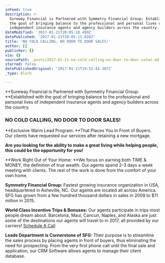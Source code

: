 ```yaml
---
inFeed: true
description: >-
  Sureway Financial is Partnered with Symmetry Financial Group: Established with
  the goal of bringing balance to the professional and personal lives of
  independent insurance agents and agency builders across the country.
dateModified: '2017-01-21T20:05:10.499Z'
datePublished: '2017-01-21T20:05:11.028Z'
title: 'NO COLD CALLING, NO DOOR TO DOOR SALES!'
author: []
publisher: {}
via: {}
sourcePath: _posts/2017-01-21-no-cold-calling-no-door-to-door-sales.md
starred: false
datePublishedOriginal: '2017-01-21T19:15:44.307Z'
_type: Blurb

---
```

**Sureway Financial is Partnered with Symmetry Financial Group: **Established with the goal of bringing balance to the professional and personal lives of independent insurance agents and agency builders across the country.

### **NO COLD CALLING, NO DOOR TO DOOR SALES!**

**Exclusive Warm Lead Program: **That Places You In Front of Buyers. Our clients have requested our services after retaining a new mortgage.

**Are you looking for the ability to make a great living while helping people, this could be the opportunity for you!**

**Work Right Out of Your Home: **We focus on earning both TIME & MONEY, the definition of true wealth. Our agents spend 2-3 days a week meeting with clients. The rest of the work is done from the comfort of your own home.

**Symmetry Financial Group:** Fastest growing insurance organization in USA, headquartered in Asheville, NC. Our agents are located all across America. SFG has grown from a few hundred thousand dollars in sales in 2009 to $11 million in 2015\.

**World Class Incentive Trips & Bonuses:** Our agents participate in trips most people dream about. Barcelona, Maui, Cancun, Naples, and Alaska are just some of the destinations our agents will travel to in 2017, all provided by our carriers!
[Schedule A Call][0]

**Leads Department is Cornerstone of SFG:** Their purpose is to streamline the sales process by placing agents in front of buyers, thus eliminating the need for prospecting. From the very first phone call until the final sale and application, our CRM Software allows agents to manage their client database.

[0]: https://calendly.com/surewaytolive/15min/01-21-2017?back=1